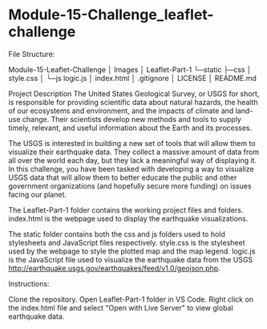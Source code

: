 # Module-15-Challenge_leaflet-challenge

File Structure:

Module-15-Leaflet-Challenge
│ Images
│ Leaflet-Part-1
└─static
├─css
│ style.css
│
└─js
logic.js
│ index.html
│ .gitignore
│ LICENSE
│ README.md

Project Description
The United States Geological Survey, or USGS for short, is responsible for providing scientific data about natural hazards, the health of our ecosystems and environment, and the impacts of climate and land-use change. Their scientists develop new methods and tools to supply timely, relevant, and useful information about the Earth and its processes.

The USGS is interested in building a new set of tools that will allow them to visualize their earthquake data. They collect a massive amount of data from all over the world each day, but they lack a meaningful way of displaying it. In this challenge, you have been tasked with developing a way to visualize USGS data that will allow them to better educate the public and other government organizations (and hopefully secure more funding) on issues facing our planet.

The Leaflet-Part-1 folder contains the working project files and folders.
index.html is the webpage used to display the earthquake visualizations.

The static folder contains both the css and js folders used to hold stylesheets and JavaScript files respectively.
style.css is the stylesheet used by the webpage to style the plotted map and the map legend.
logic.js is the JavaScript file used to visualize the earthquake data from the USGS http://earthquake.usgs.gov/earthquakes/feed/v1.0/geojson.php.

Instructions:

Clone the repository.
Open Leaflet-Part-1 folder in VS Code.
Right click on the index.html file and select "Open with Live Server" to view global earthquake data.
